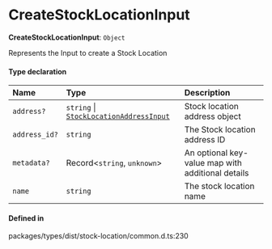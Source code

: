 # CreateStockLocationInput

 **CreateStockLocationInput**: `Object`

Represents the Input to create a Stock Location

#### Type declaration

| Name | Type | Description |
| :------ | :------ | :------ |
| `address?` | `string` \| [`StockLocationAddressInput`](StockLocationAddressInput.md) | Stock location address object |
| `address_id?` | `string` | The Stock location address ID |
| `metadata?` | Record<`string`, `unknown`\> | An optional key-value map with additional details |
| `name` | `string` | The stock location name |

#### Defined in

packages/types/dist/stock-location/common.d.ts:230
